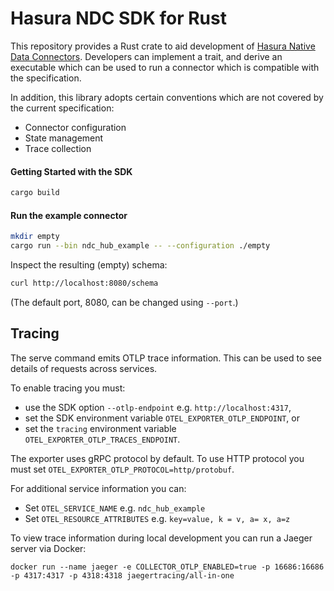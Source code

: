 # Hasura NDC SDK for Rust

This repository provides a Rust crate to aid development of [Hasura Native Data
Connectors](https://hasura.github.io/ndc-spec/). Developers can implement a
trait, and derive an executable which can be used to run a connector which is
compatible with the specification.

In addition, this library adopts certain conventions which are not covered by
the current specification:

- Connector configuration
- State management
- Trace collection

#### Getting Started with the SDK

```sh
cargo build
```

#### Run the example connector

```sh
mkdir empty
cargo run --bin ndc_hub_example -- --configuration ./empty
```

Inspect the resulting (empty) schema:

```sh
curl http://localhost:8080/schema
```

(The default port, 8080, can be changed using `--port`.)

## Tracing

The serve command emits OTLP trace information. This can be used to see details
of requests across services.

To enable tracing you must:

- use the SDK option `--otlp-endpoint` e.g. `http://localhost:4317`,
- set the SDK environment variable `OTEL_EXPORTER_OTLP_ENDPOINT`, or
- set the `tracing` environment variable `OTEL_EXPORTER_OTLP_TRACES_ENDPOINT`.

The exporter uses gRPC protocol by default. To use HTTP protocol you must set `OTEL_EXPORTER_OTLP_PROTOCOL=http/protobuf`.

For additional service information you can:

- Set `OTEL_SERVICE_NAME` e.g. `ndc_hub_example`
- Set `OTEL_RESOURCE_ATTRIBUTES` e.g. `key=value, k = v, a= x, a=z`

To view trace information during local development you can run a Jaeger server via Docker:

```
docker run --name jaeger -e COLLECTOR_OTLP_ENABLED=true -p 16686:16686 -p 4317:4317 -p 4318:4318 jaegertracing/all-in-one
```
